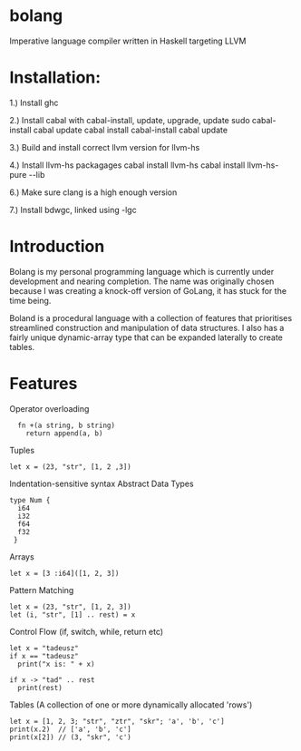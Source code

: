# bolang
Imperative language compiler written in Haskell targeting LLVM

# Installation:
1.) Install ghc
  

2.) Install cabal with cabal-install, update, upgrade, update
  sudo <install package> cabal-install
  cabal update
  cabal install cabal-install
  cabal update

3.) Build and install correct llvm version for llvm-hs

4.) Install llvm-hs packagages
  cabal install llvm-hs
  cabal install llvm-hs-pure --lib

6.) Make sure clang is a high enough version

7.) Install bdwgc, linked using -lgc


# Introduction
Bolang is my personal programming language which is currently under development and nearing completion. The name was originally chosen because I was creating a knock-off version of GoLang, it has stuck for the time being.

Boland is a procedural language with a collection of features that prioritises streamlined construction and manipulation of data structures. I also has a fairly unique dynamic-array type that can be expanded laterally to create tables.

# Features
  Operator overloading
  
      fn +(a string, b string)
        return append(a, b)
        
  Tuples
  
    let x = (23, "str", [1, 2 ,3])
    
  Indentation-sensitive syntax
  Abstract Data Types
  
    type Num {
      i64
      i32
      f64
      f32
     }
      
  Arrays
  
    let x = [3 :i64]([1, 2, 3])
    
  Pattern Matching
  
    let x = (23, "str", [1, 2, 3])
    let (i, "str", [1] .. rest) = x
    
  Control Flow (if, switch, while, return etc)
  
    let x = "tadeusz"
    if x == "tadeusz"
      print("x is: " + x)
      
    if x -> "tad" .. rest
      print(rest)
    
  Tables (A collection of one or more dynamically allocated 'rows')
  
    let x = [1, 2, 3; "str", "ztr", "skr"; 'a', 'b', 'c']
    print(x.2)  // ['a', 'b', 'c']
    print(x[2]) // (3, "skr", 'c')
